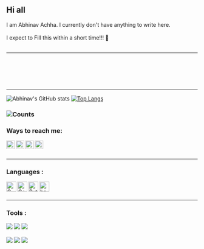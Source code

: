 ## Hi all 

I am Abhinav Achha. I currently don't have anything to write here. 
<br></br>
I expect to Fill this within a short time!!! 🙂
<br></br>

---

<br></br>
<br></br>

---

![Abhinav's GitHub stats](https://github-readme-stats.vercel.app/api?username=ABHINAV-ACHHA&count_private=true&theme=midnight-purple)
[![Top Langs](https://github-readme-stats.vercel.app/api/top-langs/?username=ABHINAV-ACHHA&langs_count=8)](https://github.com/ABHINAV-ACHHA/github-readme-stats)

### ![Counts](https://komarev.com/ghpvc/?username=ABHINAV-ACHHA&color=red&style=flat-square&label=Profile+Visits)

### Ways to reach me:
[<img align="left" alt="ABHINAV-ACHHA | Telegram" width="22px" src="https://i.imgur.com/6BBu5v3.png" />](https://www.telegram.me/ABH_i_NAV)
[<img align="left" alt="ABHINAV-ACHHA | Instagram" width="22px" src="https://i.imgur.com/zTSjHxi.png" />](https://www.instagram.com/_.abhi_nav.__)
[<img align="left" alt="ABHINAV-ACHHA | Twitter" width="22px" src="https://github.com/WaylonWalker/WaylonWalker/blob/main/icon/twitter.png" />](https://www.twitter.com/AbhinavAchha2)
[<img align="left" alt="ABHINAV-ACHHA | Linkedin" width="22px" src="https://github.com/WaylonWalker/WaylonWalker/blob/main/icon/linkedin.png" />](https://www.linkedin.com/in/abhinav-achha)
<br></br>


---

### Languages :
[<img align="left" alt="C" width="26px" src="https://cdn.jsdelivr.net/npm/simple-icons@3.10.0/icons/c.svg"/>](C)
[<img align="left" alt="C++" width="26px" src="https://cdn.jsdelivr.net/npm/simple-icons@3.10.0/icons/cplusplus.svg"/>](C++)
[<img align="left" alt="Python" width="26px" src="https://cdn.jsdelivr.net/npm/simple-icons@3.10.0/icons/python.svg"/>](Python)
[<img align="left" alt="bash" width="26px" src="https://cdn.jsdelivr.net/npm/simple-icons@3.10.0/icons/gnubash.svg"/>](Bash)
<br></br>


---

### Tools :
![](https://img.shields.io/badge/OS-Ubuntu-informational?style=flat&logo=linux&logoColor=white&color=f71d05)
![](https://img.shields.io/badge/Editor-Neovim-informational?style=flat&logo=Neovim&logoColor=white&color=f71d05)
![](https://img.shields.io/badge/Shell-Zsh-informational?style=flat&logo=gnu-zsh&logoColor=white&color=f71d05)
<br></br>
![](https://img.shields.io/badge/DE-KDE-informational?style=flat&logo=KDE&logoColor=white&color=f71d05)
![](https://img.shields.io/badge/Terminal-Alacritty-informational?style=flat&logo=Windows-Terminal&logoColor=white&color=f71d05)
![](https://img.shields.io/badge/Device-Android-informational?style=flat&logo=Android&logoColor=white&color=f71d05)






